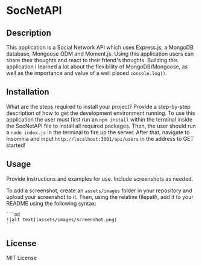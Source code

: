 # SocNetAPI

## Description

This application is a Social Network API which uses Express.js, a MongoDB database, Mongoose ODM and Moment.js. Using this application users can share their thoughts and react to their friend's thoughts. Building this application I learned a lot about the flexibility of MongoDB/Mongoose, as well as the importance and value of a well placed `console.log()`. 


## Installation

What are the steps required to install your project? Provide a step-by-step description of how to get the development environment running.
To use this application the user must first run an `npm install` within the terminal inside the SocNetAPI file to install all required packages. Then, the user should run a `node index.js` in the terminal to fire up the server. After that, navigate to Insomnia and input `http://localhost:3001/api/users` in the address to GET started!

## Usage

Provide instructions and examples for use. Include screenshots as needed.



To add a screenshot, create an `assets/images` folder in your repository and upload your screenshot to it. Then, using the relative filepath, add it to your README using the following syntax:

    ```md
    ![alt text](assets/images/screenshot.png)
    ```


## License

MIT License
